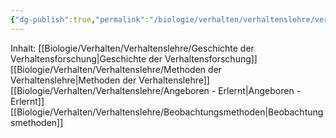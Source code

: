 ```yaml
---
{"dg-publish":true,"permalink":"/biologie/verhalten/verhaltenslehre/verhaltenslehre/"}
---
```


Inhalt:
[[Biologie/Verhalten/Verhaltenslehre/Geschichte der Verhaltensforschung\|Geschichte der Verhaltensforschung]]
[[Biologie/Verhalten/Verhaltenslehre/Methoden der Verhaltenslehre\|Methoden der Verhaltenslehre]]
[[Biologie/Verhalten/Verhaltenslehre/Angeboren - Erlernt\|Angeboren - Erlernt]]
[[Biologie/Verhalten/Verhaltenslehre/Beobachtungsmethoden\|Beobachtungsmethoden]]
